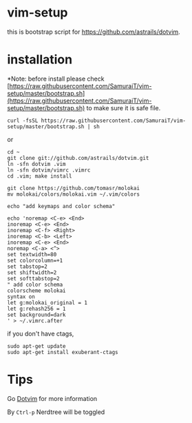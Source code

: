 # vim-setup
this is bootstrap script for https://github.com/astrails/dotvim.

# installation

*Note: before install please check [https://raw.githubusercontent.com/SamuraiT/vim-setup/master/bootstrap.sh](https://raw.githubusercontent.com/SamuraiT/vim-setup/master/bootstrap.sh) to make sure it is safe file.

```
curl -fsSL https://raw.githubusercontent.com/SamuraiT/vim-setup/master/bootstrap.sh | sh
```
or

```
cd ~
git clone git://github.com/astrails/dotvim.git
ln -sfn dotvim .vim
ln -sfn dotvim/vimrc .vimrc
cd .vim; make install

git clone https://github.com/tomasr/molokai
mv molokai/colors/molokai.vim ~/.vim/colors

echo "add keymaps and color schema"

echo 'noremap <C-e> <End>
inoremap <C-e> <End>
inoremap <C-f> <Right>
inoremap <C-b> <Left>
inoremap <C-e> <End>
noremap <C-a> <^>
set textwidth=80
set colorcolumn=+1
set tabstop=2
set shiftwidth=2
set softtabstop=2
" add color schema
colorscheme molokai
syntax on
let g:molokai_original = 1
let g:rehash256 = 1
set background=dark
' > ~/.vimrc.after

```
if you don't have ctags, 

```
sudo apt-get update
sudo apt-get install exuberant-ctags
```

# Tips
Go [Dotvim](https://github.com/astrails/dotvim#taglist.vim) for more information

By `Ctrl-p` Nerdtree will be toggled

